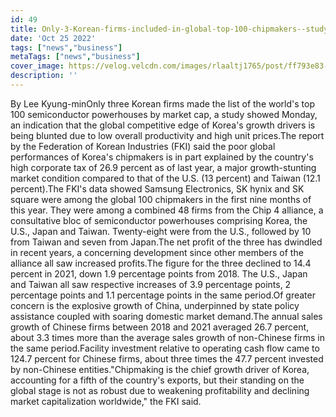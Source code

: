 ```yaml
---
id: 49
title: Only-3-Korean-firms-included-in-global-top-100-chipmakers--study-
date: 'Oct 25 2022'
tags: ["news","business"]
metaTags: ["news","business"]
cover_image: https://velog.velcdn.com/images/rlaaltj1765/post/ff793e83-baba-4dd5-a97c-fbd1e858632b/news2.jpg
description: ''
---
```


By Lee Kyung-minOnly three Korean firms made the list of the world's top 100 semiconductor powerhouses by market cap, a study showed Monday, an indication that the global competitive edge of Korea's growth drivers is being blunted due to low overall productivity and high unit prices.The report by the Federation of Korean Industries (FKI) said the poor global performances of Korea's chipmakers is in part explained by the country's high corporate tax of 26.9 percent as of last year, a major growth-stunting market condition compared to that of the U.S. (13 percent) and Taiwan (12.1 percent).The FKI's data showed Samsung Electronics, SK hynix and SK square were among the global 100 chipmakers in the first nine months of this year. They were among a combined 48 firms from the Chip 4 alliance, a consultative bloc of semiconductor powerhouses comprising Korea, the U.S., Japan and Taiwan. Twenty-eight were from the U.S., followed by 10 from Taiwan and seven from Japan.The net profit of the three has dwindled in recent years, a concerning development since other members of the alliance all saw increased profits.The figure for the three declined to 14.4 percent in 2021, down 1.9 percentage points from 2018. The U.S., Japan and Taiwan all saw respective increases of 3.9 percentage points, 2 percentage points and 1.1 percentage points in the same period.Of greater concern is the explosive growth of China, underpinned by state policy assistance coupled with soaring domestic market demand.The annual sales growth of Chinese firms between 2018 and 2021 averaged 26.7 percent, about 3.3 times more than the average sales growth of non-Chinese firms in the same period.Facility investment relative to operating cash flow came to 124.7 percent for Chinese firms, about three times the 47.7 percent invested by non-Chinese entities."Chipmaking is the chief growth driver of Korea, accounting for a fifth of the country's exports, but their standing on the global stage is not as robust due to weakening profitability and declining market capitalization worldwide," the FKI said. 
